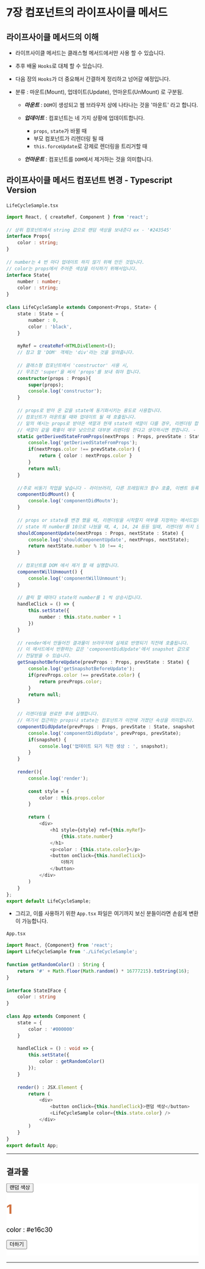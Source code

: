 # 7장 컴포넌트의 라이프사이클 메서드

## 라이프사이클 메서드의 이해

* 라이프사이클 메서드는 클래스형 메서드에서만 사용 할 수 있습니다.

* 추후 배울 `Hooks`로 대체 할 수 있습니다.

* 다음 장의 `Hooks`가 더 중요해서 간결하게 정리하고 넘어갈 예정입니다.

* 분류 : 마운트(Mount), 업데이트(Update), 언마운트(UnMount) 로 구분됨.

    * ***마운트*** : `DOM`이 생성되고 웹 브라우저 상에 나타나는 것을 '마운트' 라고 합니다.

    * ***업데이트*** : 컴포넌트는 네 가지 상황에 업데이트합니다.
        
        * `props`, `state`가 바뀔 때
        * 부모 컴포넌트가 리렌더링 될 때
        * `this.forceUpdate`로 강제로 렌더링을 트리거할 때

    * ***언마운트*** : 컴포넌트를 `DOM`에서 제거하는 것을 의미합니다.

## 라이프사이클 메서드 컴포넌트 변경 - Typescript Version

`LifeCycleSample.tsx`
```typescript
import React, { createRef, Component } from 'react';

// 상위 컴포넌트에서 string 값으로 랜덤 색상을 보내준다 ex - '#243545'
interface Props{
    color : string;
}

// number는 4 번 마다 업데이트 하지 않기 위해 만든 것입니다.
// color는 props에서 주어준 색상을 이식하기 위해서입니다.
interface State{
    number : number;
    color : string;
}

class LifeCycleSample extends Component<Props, State> {
    state : State = {
        number : 0,
        color : 'black',
    }

    myRef = createRef<HTMLDivElement>(); 
    // 참고 할 'DOM' 객체는 'div'라는 것을 알려줍니다.

    // 클래스형 컴포넌트에서 'constructor' 사용 시,
    // 무조건 'super'을 써서 'props'를 보내 줘야 합니다.
    constructor(props : Props){
        super(props); 
        console.log('constructor');
    }

    // props로 받아 온 값을 state에 동기화시키는 용도로 사용합니다.
    // 컴포넌트가 마운트될 때와 업데이트 될 때 호출됩니다.
    // 밑의 예시는 props로 받아온 색깔과 현재 state의 색깔이 다를 경우, 리렌더링 합니다.
    // 색깔이 같을 확률이 매우 낮으므로 대부분 리렌더링 한다고 생각하시면 편합니다. - 여기에서만
    static getDerivedStateFromProps(nextProps : Props, prevState : State) {
        console.log('getDerivedStateFromProps');
        if(nextProps.color !== prevState.color) {
            return { color : nextProps.color }
        }
        return null;
    }

    //주로 비동기 작업을 넣습니다 - 라이브러리, 다른 프레임워크 함수 호출, 이벤트 등록, 네트워크 요청...
    componentDidMount() {
        console.log('componentDidMoutn');
    }

    // props or state를 변경 했을 때, 리렌더링을 시작할지 여부를 지정하는 메서드입니다.
    // state 의 number를 10으로 나눴을 때, 4, 14, 24 등등 일때, 리렌더링 하지 않습니다.
    shouldComponentUpdate(nextProps : Props, nextState : State) {
        console.log('shouldComponentUpdate', nextProps, nextState);
        return nextState.number % 10 !== 4;
    }

    // 컴포넌트를 DOM 에서 제거 할 때 실행합니다.
    componentWillUnmount() {
        console.log('componentWillUnmount');
    }

    // 클릭 할 때마다 state의 number를 1 씩 상승시킵니다.
    handleClick = () => {
        this.setState({
            number : this.state.number + 1
        })
    }

    // render에서 만들어진 결과물이 브라우저에 실제로 반영되기 직전에 호출됩니다.
    // 이 메서드에서 반환하는 값은 'componentDidUpdate'에서 snapshot 값으로
    // 전달받을 수 있습니다.
    getSnapshotBeforeUpdate(prevProps : Props, prevState : State) {
        console.log('getSnapshotBeforeUpdate');
        if(prevProps.color !== prevState.color) {
            return prevProps.color;
        }
        return null;
    }

    // 리렌더링을 완료한 후에 실행합니다.
    // 여기서 접근하는 props나 state는 컴포넌트가 이전에 가졌던 속성을 의미합니다.
    componentDidUpdate(prevProps : Props, prevState : State, snapshot : State) {
        console.log('componentDidUpdate', prevProps, prevState);
        if(snapshot) {
            console.log('업데이트 되기 직전 생상 : ', snapshot);
        }
    }

    render(){
        console.log('render');

        const style = {
            color : this.props.color
        }

        return (
            <div>
                <h1 style={style} ref={this.myRef}>
                    {this.state.number}
                </h1>
                <p>color : {this.state.color}</p>
                <button onClick={this.handleClick}>
                    더하기
                </button>
            </div>
        )
    }
};
export default LifeCycleSample;
```

* 그리고, 이를 사용하기 위한 `App.tsx` 파일은 여기까지 보신 분들이라면 손쉽게 변환이 가능합니다.

`App.tsx`
```typescript
import React, {Component} from 'react';
import LifeCycleSample from './LifeCycleSample';

function getRandomColor() : String {
    return '#' + Math.floor(Math.random() * 16777215).toString(16);
}

interface StateIFace {
    color : string
}

class App extends Component {
    state = {
        color : '#000000'
    }

    handleClick = () : void => {
        this.setState({
            color : getRandomColor()
        });
    }

    render() : JSX.Element {
        return (
            <div>
                <button onClick={this.handleClick}>랜덤 색상</button>
                <LifeCycleSample color={this.state.color} />
            </div>
        )
    }
}
export default App;
```

<hr/>

## 결과물

![ramdomResult](../../../img/react-img/ch07-img/randomColorAndNumber.png)

<hr/>